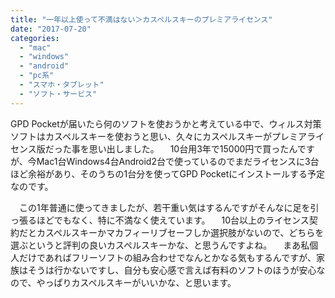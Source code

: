 ```yaml
---
title: "一年以上使って不満はない＞カスペルスキーのプレミアライセンス"
date: "2017-07-20"
categories: 
  - "mac"
  - "windows"
  - "android"
  - "pc系"
  - "スマホ・タブレット"
  - "ソフト・サービス"
---
```


GPD Pocketが届いたら何のソフトを使おうかと考えている中で、ウィルス対策ソフトはカスペルスキーを使おうと思い、久々にカスペルスキーがプレミアライセンス版だった事を思い出しました。 　10台用3年で15000円で買ったんですが、今Mac1台Windows4台Android2台で使っているのでまだライセンスに3台ほど余裕があり、そのうちの1台分を使ってGPD Pocketにインストールする予定なのです。

　この1年普通に使ってきましたが、若干重い気はするんですがそんなに足を引っ張るほどでもなく、特に不満なく使えています。 　10台以上のライセンス契約だとカスペルスキーかマカフィーリブセーフしか選択肢がないので、どちらを選ぶというと評判の良いカスペルスキーかな、と思うんですよね。 　まあ私個人だけであればフリーソフトの組み合わせでなんとかなる気もするんですが、家族はそうは行かないですし、自分も安心感で言えば有料のソフトのほうが安心なので、やっぱりカスペルスキーがいいかな、と思います。
